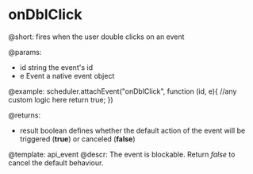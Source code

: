 onDblClick
=============
@short:  fires when the user double clicks on an event
	

@params: 
- id		string	the event's id
- e	Event	a native event object

@example: 
scheduler.attachEvent("onDblClick", function (id, e){
	//any custom logic here
    return true;
})

@returns:  
  - result     boolean       defines whether the default action of the event will be triggered (<b>true</b>) or canceled (<b>false</b>) 
 
@template:	api_event
@descr: 
The event is blockable. Return *false* to cancel the default behaviour.

